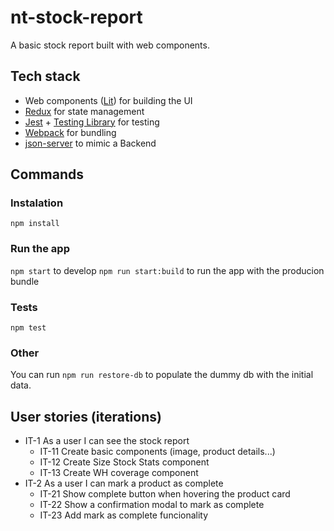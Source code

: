 # nt-stock-report
A basic stock report built with web components.

## Tech stack
- Web components ([Lit](https://lit.dev/)) for building the UI
- [Redux](https://redux-toolkit.js.org/) for state management
- [Jest]() + [Testing Library](https://testing-library.com/) for testing
- [Webpack](https://webpack.js.org/) for bundling
- [json-server](https://github.com/typicode/json-server) to mimic a Backend

## Commands
### Instalation
`npm install`

### Run the app
`npm start` to develop
`npm run start:build` to run the app with the producion bundle

### Tests
`npm test`

### Other
You can run `npm run restore-db` to populate the dummy db with the initial data.

## User stories (iterations)
- IT-1 As a user I can see the stock report
  - IT-11 Create basic components (image, product details...)
  - IT-12 Create Size Stock Stats component
  - IT-13 Create WH coverage component
- IT-2 As a user I can mark a product as complete
  - IT-21 Show complete button when hovering the product card
  - IT-22 Show a confirmation modal to mark as complete
  - IT-23 Add mark as complete funcionality

